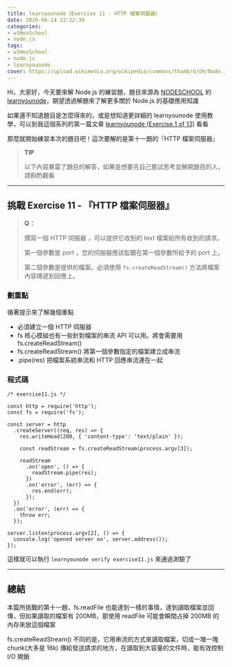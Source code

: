 ```yaml
---
title: learnyounode（Exercise 11 - HTTP 檔案伺服器）
date: 2020-06-14 22:22:39
categories:
- w3HexSchool
- node.js
tags:
- w3HexSchool
- node.js
- learnyounode
cover: https://upload.wikimedia.org/wikipedia/commons/thumb/d/d9/Node.js_logo.svg/590px-Node.js_logo.svg.png
---
```


Hi，大家好，今天要來解 Node.js 的練習題，題目來源為 [NODESCHOOL](https://nodeschool.io/zh-tw/) 的 [learnyounode](https://github.com/workshopper/learnyounode)，期望透過解題來了解更多關於 Node.js 的基礎應用知識

如果還不知道題目是怎麼得來的，或是想知道更詳細的 learnyounode 使用教學，可以到我這個系列的第一篇文章 [learnyounode (Exercise 1 of 13)](https://littlehorseboy.github.io/2020/03/13/2020-learnyounode-exercise-1/) 看看

那麼就開始練習本次的題目吧！這次要解的是第十一題的『HTTP 檔案伺服器』

> **TIP**
> 
> 以下內容暴雷了題目的解答，如果是想要先自己嘗試思考並解開題目的人，請斟酌觀看

---

## 挑戰 Exercise 11 - 『HTTP 檔案伺服器』

> **Q：**
> 
> 撰寫一個 HTTP 伺服器 ，可以提供它收到的 text 檔案給所有收到的請求。
> 
> 第一個參數是 port ，您的伺服器應該監聽在第一個參數所給予的 port 上。
> 
> 第二個參數是提供的檔案。必須使用 `fs.createReadStream()` 方法將檔案內容傳遞到回應上。

### 劃重點

循著提示來了解幾個重點

* 必須建立一個 HTTP 伺服器
* fs 核心模組也有一些針對檔案的串流 API 可以用。將會需要用 fs.createReadStream()
* fs.createReadStream() 將第一個參數指定的檔案建立成串流
* .pipe(res) 把檔案系統串流和 HTTP 回應串流連在一起

### 程式碼

```javascript=
/* exercise11.js */

const http = require('http');
const fs = require('fs');

const server = http
  .createServer((req, res) => {
    res.writeHead(200, { 'content-type': 'text/plain' });

    const readStream = fs.createReadStream(process.argv[3]);

    readStream
      .on('open', () => {
        readStream.pipe(res);
      })
      .on('error', (err) => {
        res.end(err);
      });
  })
  .on('error', (err) => {
    throw err;
  });

server.listen(process.argv[2], () => {
  console.log('opened server on', server.address());
});

```

這樣就可以執行 `learnyounode verify exercise11.js` 來通過測驗了

---

## 總結

本篇所挑戰的第十一題，fs.readFile 也能達到一樣的事情，達到讀取檔案並回傳，但如果讀取的檔案有 200MB，那使用 readFile 可能會瞬間占掉 200MB 的內存來放這個檔案

fs.createReadStream() 不同的是，它用串流的方式來讀取檔案，切成一塊一塊 chunk(大多是 16k) 傳給發送請求的地方，在讀取到大容量的文件時，能有效控制 I/O 開銷
